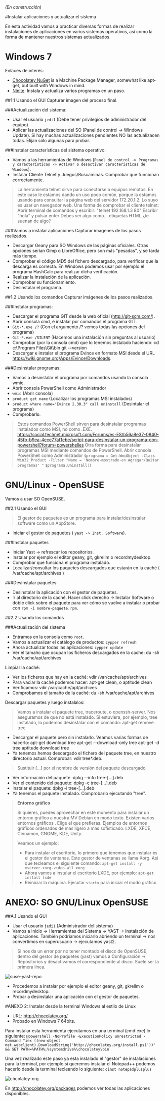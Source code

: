 
*(En construcción)*

#Instalar aplicaciones y actualizar el sistema

En esta actividad vamos a practicar diversas formas de realizar instalaciones 
de aplicaciones en varios sistemas operativos, así como la forma de 
mantener nuestros sistemas actualizados.

# Windows 7 

Enlaces de interés:
* [Chocolatey NuGet](https://chocolatey.org/) is a Machine Package Manager, somewhat like apt-get, but built with Windows in mind.
* [Ninite](https://ninite.com/): Instala y actualiza varios programas en un paso.

##1.1 Usando el GUI
Capturar imagen del proceso final.

###Actualización del sistema:
* Usar el usuario `jedi1` (Debe tener privilegios de administrador del equipo)
* Aplicar las actualizaciones del SO (Panel de control -> Windows Update). Si hay muchas actualizaciones pendientes NO las actualizacen todas. Elijan sólo algunas para probar.

###Instalar características del sistema operativo:
* Vamos a las herramientas de Windows (`Panel de control -> Programas y características -> Activar o desactivar características de Windows`).
* Instalar Cliente Telnet y Juegos/Buscaminas. Comprobar que funcionan correctamente.
> La herramienta telnet sirve para conectarse a equipos remotos. 
En este caso le estamos dando un uso poco común, porque la estamos usando para consultar 
la página web del servidor 172.20.1.2. Lo suyo es usar un navegador web.
> Una forma de comprobar el cliente telnet:
>     Abrir terminal de comandos y escribir: "telnet 192.168.1.3 80"
>     Escribir "hola" y pulsar enter
>     Debes ver algo como... etiquetas HTML ¿te suenan de algo?

###Vamos a instalar aplicaciones
Capturar imagenes de los pasos realizados. 
* Descargar Geany para SO Windows de las páginas oficiales. 
Otras opciones serían Gimp o LibreOffice, pero son más "pesadas", y se tarda más tiempo.
* Comprobar el código MD5 del fichero descargado, para verificar que la descarga es correcta. 
En Windows podemos usar por ejemplo el programa HashCalc para realizar dicha verificación.
* Realizar la instalación de la aplicación.
* Comprobar su funcionamiento.
* Desinstalar el programa.

##1.2 Usando los comandos
Capturar imágenes de los pasos realizados.

###Instalar programas:
* Descargar el programa GIT desde la web oficial (http://git-scm.com/).
* Abrir consola cmd, e instalar por comandos el programa GIT.
* `Git-*.exe /?` (Con el argumento /? vemos todas las opciones del programa)
* `Git-*.exe /SILENT` (Hacemos una instalación sin preguntas al usuario)
* Comprobar (por la consola cmd) que lo tenemos instalado haciendo:
    cd c:\Program Files\Git\bin
    git --version
* Descargar e instalar el programa Evince en formato MSI desde el URL https://wiki.gnome.org/Apps/Evince/Downloads.
          
###Desinstalar programas:
* Vamos a desinstalar el programa por comandos usando la consola wmic.
* Abrir consola PowerShell como Administrador
* `wmic` (Abrir consola)
* `product get name` (Localizar los programas MSI instalados)
* `product where name="Evince 2.30.3" call uninstall` (Desintalar el programa)
* Comprobarlo.

> Estos comandos PowerShell sirven para desinstalar programas instalados como MSI, no como .EXE. https://social.technet.microsoft.com/Forums/es-ES/b56a8e37-0840-45fb-b9ea-4ece77af1ebe/script-para-desinstalar-un-programa-con-powershell?forum=powershelles
> Otra forma para desinstalar programas MSI mediante comandos de PowerShell.
> Abrir consola PowerShell como Administrador
> `$programa = Get-WmiObject -Class Win32_Product -Filter "Name = 'Nombre-mostrado-en Agregar/Quitar programas' "`
> `$programa.Uninstall()`

# GNU/Linux - OpenSUSE

Vamos a usar SO OpenSUSE.

##2.1 Usando el GUI

> El gestor de paquetes es un programa para instalar/desinstalar software como un AppStore.
* Iniciar el gestor de paquetes ( `yast -> Inst. Software`). 

###Instalar paquetes
* Iniciar Yast -> refrescar los repositorios.
* Instalar por ejemplo el editor geany, git, gkrellm o recordmydesktop.
* Comprobar que funciona el programa instalado.
* Localizar/consultar los paquetes descargados que estarán en la caché ( /var/cache/apt/archives )

###Desinstalar paquetes
* Desinstalar la aplicación con el gestor de paquetes.
* Ir al directorio de la caché. Hacer click derecho -> Instalar Software o doble click 
sobre el paquete para ver cómo se vuelve a instalar o probar con `rpm -i nombre-paquete.rpm`.

##2.2 Usando los comandos

###Actualización del sistema
* Entramos en la consola como `root`.
* Vamos a actualizar el catálogo de productos: `zypper refresh`
* Ahora actualizar todas las aplicaciones: `zypper update`
* Ver el tamaño que ocupan los ficheros descargados en la cache: du -sh /var/cache/apt/archives

Limpiar la caché:
* Ver los ficheros que hay en la caché: vdir /var/cache/apt/archives
* Para vaciar la caché podemos hacer:
    apt-get clean, o
    aptitude clean
* Verificamos: vdir /var/cache/apt/archives
* Comprobamos el tamaño de la caché: du -sh /var/cache/apt/archives

Descargar paquetes y luego instalalos:
> Vamos a instalar el paquete tree, traceroute, o openssh-server.
> Nos aseguramos de que no está instalado. 
> Si estuviera, por ejemplo, tree instalado, lo podemos desinstalar con el comando: apt-get remove tree
* Descargar el paquete pero sin instalarlo. Veamos varias formas de hacerlo:
    apt-get download tree
    apt-get --download-only tree
    apt-get -d tree
    aptitude download tree
* Ya tenemos hemos descargado el fichero del paquete tree, en nuestro directorio actual. Comprobar: vdir tree*.deb. 
> Sustituir [...] por el nombre de versión del paquete descargado.
* Ver información del paquete: dpkg --info tree-[...].deb
* Ver el contenido del paquete: dpkg -c tree-[...].deb
* Instalar el paquete: dpkg -i tree-[...].deb
* Ya tenemos el paquete instalado. Comprobarlo ejecutando "tree".

> **Entorno gráfico**
>
> Si quieres, puedes aprovechar en este momento para instalar un entorno gráfico a nuestra MV Debian en modo texto.
> Existen varios entornos gráficos . Elige el que prefieras.
> Ejemplos de entornos gráficos ordenados de más ligero a más sofisticado: LXDE, XFCE, Cinnamon, GNOME, KDE, Unity.
>
> Veamos un ejemplo:
> * Para instalar el escritorio, lo primero que tenemos que instalar es el gestor de ventanas. 
Este gestor de ventanas se llama Xorg.
Así que tecleamos el siguiente comando: `apt-get install -y xserver-xorg-video-all xorg`
> * Ahora vamos a instalar el escritorio LXDE, por ejemplo: `apt-get install lxde`
> * Reiniciar la máquina. Ejecutar `startx` para iniciar el modo gráfico.


# ANEXO: SO GNU/Linux OpenSUSE

##A.1 Usando el GUI
* Usar el usuario `jedi1` (Administrador del sistema)
* Vamos a Inicio -> Herramientas del Sistema -> YAST -> Instalación de aplicaciones. 
También podríamos iniciarlo abriendo un terminal -> nos convertimos en superusuario -> ejecutamos yast2.
> Si nos da un error por no tener montado el disco de OpenSUSE, dentro del gestor de paquetes (yast) vamos a Configuración -> Repositorios y desactivamos el correspondiente al disco. Suele ser la primera línea.

![suse-yast-repo](./imagens/suse-yast-repo.png)

* Procedemos a instalar por ejemplo el editor geany, git, gkrellm o recordmydesktop.
* Probar a desinstalar una aplicación con el gestor de paquetes.

#ANEXO 2: Instalar desde la terminal Windows al estilo de Linux
* URL: http://chocolatey.org/
* Probado en Windows 7 64bits.

Para instalar esta herramienta ejecutamos en una terminal (cmd.exe) lo siguiente:
`@powershell -NoProfile -ExecutionPolicy unrestricted -Command "iex ((new-object net.webclient).DownloadString('http://chocolatey.org/install.ps1'))" && SET PATH=%PATH%;%systemdrive%\chocolatey\bin`

Una vez realizado este paso ya esta instalado el "gestor" de instalaciones para la terminal,
 por ejemplo si queremos instalar el Notepad++ podemos hacerlo desde la terminal tecleando lo siguiente: 
 `cinst notepadplusplus`

![chcolatey-org](./images/chcolatey-org.jpg)

En http://chocolatey.org/packages podemos ver todas las aplicaciones disponibles.
